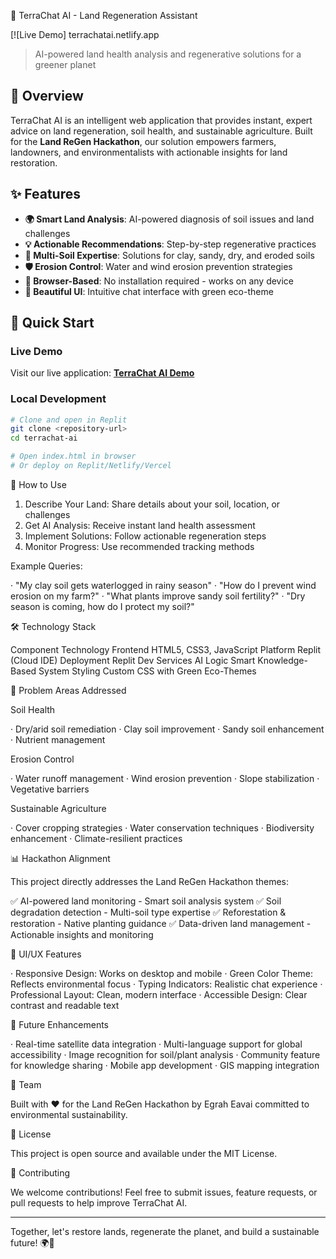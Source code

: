 🌱 TerraChat AI - Land Regeneration Assistant

[![Live Demo]
terrachatai.netlify.app

> AI-powered land health analysis and regenerative solutions for a greener planet

## 🎯 Overview

TerraChat AI is an intelligent web application that provides instant, expert advice on land regeneration, soil health, and sustainable agriculture. Built for the **Land ReGen Hackathon**, our solution empowers farmers, landowners, and environmentalists with actionable insights for land restoration.

## ✨ Features

- **🌍 Smart Land Analysis**: AI-powered diagnosis of soil issues and land challenges
- **💡 Actionable Recommendations**: Step-by-step regenerative practices
- **🌱 Multi-Soil Expertise**: Solutions for clay, sandy, dry, and eroded soils
- **🛡️ Erosion Control**: Water and wind erosion prevention strategies
- **📱 Browser-Based**: No installation required - works on any device
- **🎨 Beautiful UI**: Intuitive chat interface with green eco-theme

## 🚀 Quick Start

### Live Demo
Visit our live application: **[TerraChat AI Demo](https://161ff845-91ce-4a92-aff1-5281b67d24a5-00-1j7ipbrm93hww.spock.replit.dev/)**

### Local Development
```bash
# Clone and open in Replit
git clone <repository-url>
cd terrachat-ai

# Open index.html in browser
# Or deploy on Replit/Netlify/Vercel
```

💬 How to Use

1. Describe Your Land: Share details about your soil, location, or challenges
2. Get AI Analysis: Receive instant land health assessment
3. Implement Solutions: Follow actionable regeneration steps
4. Monitor Progress: Use recommended tracking methods

Example Queries:

· "My clay soil gets waterlogged in rainy season"
· "How do I prevent wind erosion on my farm?"
· "What plants improve sandy soil fertility?"
· "Dry season is coming, how do I protect my soil?"

🛠️ Technology Stack

Component Technology
Frontend HTML5, CSS3, JavaScript
Platform Replit (Cloud IDE)
Deployment Replit Dev Services
AI Logic Smart Knowledge-Based System
Styling Custom CSS with Green Eco-Themes

🌿 Problem Areas Addressed

Soil Health

· Dry/arid soil remediation
· Clay soil improvement
· Sandy soil enhancement
· Nutrient management

Erosion Control

· Water runoff management
· Wind erosion prevention
· Slope stabilization
· Vegetative barriers

Sustainable Agriculture

· Cover cropping strategies
· Water conservation techniques
· Biodiversity enhancement
· Climate-resilient practices

📊 Hackathon Alignment

This project directly addresses the Land ReGen Hackathon themes:

✅ AI-powered land monitoring - Smart soil analysis system
✅ Soil degradation detection - Multi-soil type expertise
✅ Reforestation & restoration - Native planting guidance
✅ Data-driven land management - Actionable insights and monitoring

🎨 UI/UX Features

· Responsive Design: Works on desktop and mobile
· Green Color Theme: Reflects environmental focus
· Typing Indicators: Realistic chat experience
· Professional Layout: Clean, modern interface
· Accessible Design: Clear contrast and readable text

🔮 Future Enhancements

· Real-time satellite data integration
· Multi-language support for global accessibility
· Image recognition for soil/plant analysis
· Community feature for knowledge sharing
· Mobile app development
· GIS mapping integration

👥 Team

Built with ❤️ for the Land ReGen Hackathon by Egrah Eavai committed to environmental sustainability.

📄 License

This project is open source and available under the MIT License.

🤝 Contributing

We welcome contributions! Feel free to submit issues, feature requests, or pull requests to help improve TerraChat AI.

---

Together, let's restore lands, regenerate the planet, and build a sustainable future! 🌍💚
